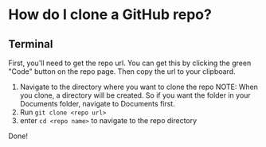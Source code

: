 # How do I clone a GitHub repo?



## Terminal
First, you'll need to get the repo url. You can get this by clicking the green "Code" button on the repo page.
Then copy the url to your clipboard.

1. Navigate to the directory where you want to clone the repo
NOTE: When you clone, a directory will be created. So if you want the folder in your Documents folder, navigate to Documents first.
2. Run `git clone <repo url>`
3. enter `cd <repo name>` to navigate to the repo directory

Done!